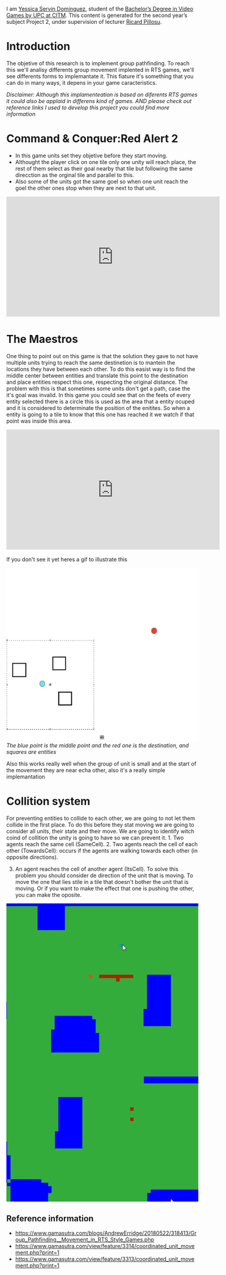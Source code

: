 
I am  <a href="https://www.linkedin.com/in/yessica-servin-dominguez-663175165/" >Yessica Servin Dominguez</a>, student of the <a href="https://www.citm.upc.edu/ing/estudis/graus-videojocs/">Bachelor’s Degree in Video Games by UPC at CITM</a>. 
This content is generated for the second year’s subject Project 2, under supervision of lecturer <a href="https://es.linkedin.com/in/ricardpillosu">Ricard Pillosu</a>.

<h1>Introduction</h1>
<p>The objetive of this research is to implement group pathfinding. 
To reach this we'll analisy differents group movement implented in RTS games, we'll see differents forms to implemantate it.
This fiature it's something that you can do in many ways, it depens in your game caracteristics.</p>
<i>Disclaimer: Although this implamenteation is based on diferents RTS games it could also be applaid in differens kind of games. 
 AND please check out reference links I used to develop this project you could find more information</i>

<h1>Command & Conquer:Red Alert 2</h1>
<p>
 <ul style="list-style-type:disc;">
  <li>In this game units set they objetive before they start moving.</li>
  <li> Althought the player click on one tile only one unity will reach place, the rest of them select as their goal nearby that tile but following the same direcction as the orginal tile and parallel to this.</li>
  <li>Also some of the units got the same goel so when one unit reach the goel the other ones stop when they are next to that unit.</li>
</ul>
 </p>
 
<iframe width="560" height="315" src="https://www.youtube.com/embed/ap3odnteoIs?start=57" frameborder="0" allow="accelerometer; autoplay; encrypted-media; gyroscope; picture-in-picture" allowfullscreen></iframe>

<h1>The Maestros</h1>
<p>
 One thing to point out on this game is that the solution they gave to not have multiple units trying to reach the same destinetion is to mantein the locations they have between each other. To do this easist way is to find the middle center between entities and translate this point to the destination and place entities respect this one, respecting the original distance.
 The problem with this is that sometimes some units don't get a path, case the it's goal was invalid.
 In this game you could see that on the feets of every entity selected there is a circle this is used as the area that a entity ocuped and it is considered to determinate the position of the enitites. So when a entity is going to a tile to know that this one has reached it we watch if that point was inside this area.
 <p>
<iframe width="560" height="315" src="https://www.youtube.com/embed/cLW7W1IzpJw?start=62" frameborder="0" allow="accelerometer; autoplay; encrypted-media; gyroscope; picture-in-picture" allowfullscreen></iframe>
  <p>If you don't see it yet heres a gif to illustrate this</p>
  
  <img src="https://github.com/YessicaSD/CITM_2_Research_GroupMovement/blob/master/docs/Media/GroupMovement.gif?raw=true" alt="GifExplenation"/>
<br/>
   <i>The blue point is the middle point and the red one is the destination, and squares are entities</i>
   
   <p>Also this works really well when the group of unit is small and at the start of the movement they are near echa other, also it's a really simple implemantation<p>
   
   <h1>Collition system</h1>
   For preventing entities to collide to each other, we are going to not let them collide in the first place. 
   To do this before they stat moving we are going to consider all units, their state and their move. We are going to identify witch coind of collition the unity is going to have so we can prevent it.
1. Two agents reach the same cell (SameCell).
2. Two agents reach the cell of each other (TowardsCell): occurs if the agents are walking towards each other (in opposite directions).

3. An agent reaches the cell of another agent (ItsCell).
To solve this problem you should consider de direction of the unit that is moving.
To move the one that lies stile in a tile that doesn't bother the unit that is moving. Or if you want to make the effect that one is pushing the other, you can make the oposite. 

<img src="https://github.com/YessicaSD/CITM_2_Research_GroupMovement/blob/master/docs/Media/MovingUnits.gif?raw=true" width="561" align="left">
  <img src="https://github.com/YessicaSD/CITM_2_Research_GroupMovement/blob/master/docs/Media/pushingUnits.gif?raw=true" width="561" > 
<h2>Reference information</h2>
<ul style="list-style-type:disc;">
  <li> <a href="https://www.gamasutra.com/blogs/AndrewErridge/20180522/318413/Group_Pathfinding__Movement_in_RTS_Style_Games.php" >https://www.gamasutra.com/blogs/AndrewErridge/20180522/318413/Group_Pathfinding__Movement_in_RTS_Style_Games.php</a></li>
 
   <li> <a href="https://www.gamasutra.com/view/feature/3314/coordinated_unit_movement.php?print=1" >https://www.gamasutra.com/view/feature/3314/coordinated_unit_movement.php?print=1</a></li>
 
 <li> <a href="https://www.gamasutra.com/view/feature/3313/coordinated_unit_movement.php?print=1">https://www.gamasutra.com/view/feature/3313/coordinated_unit_movement.php?print=1</a></li> 
 
</ul>


